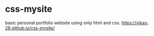 # css-mysite
basic personal portfolio website using only html and css.
https://vikas-28.github.io/css-mysite/
